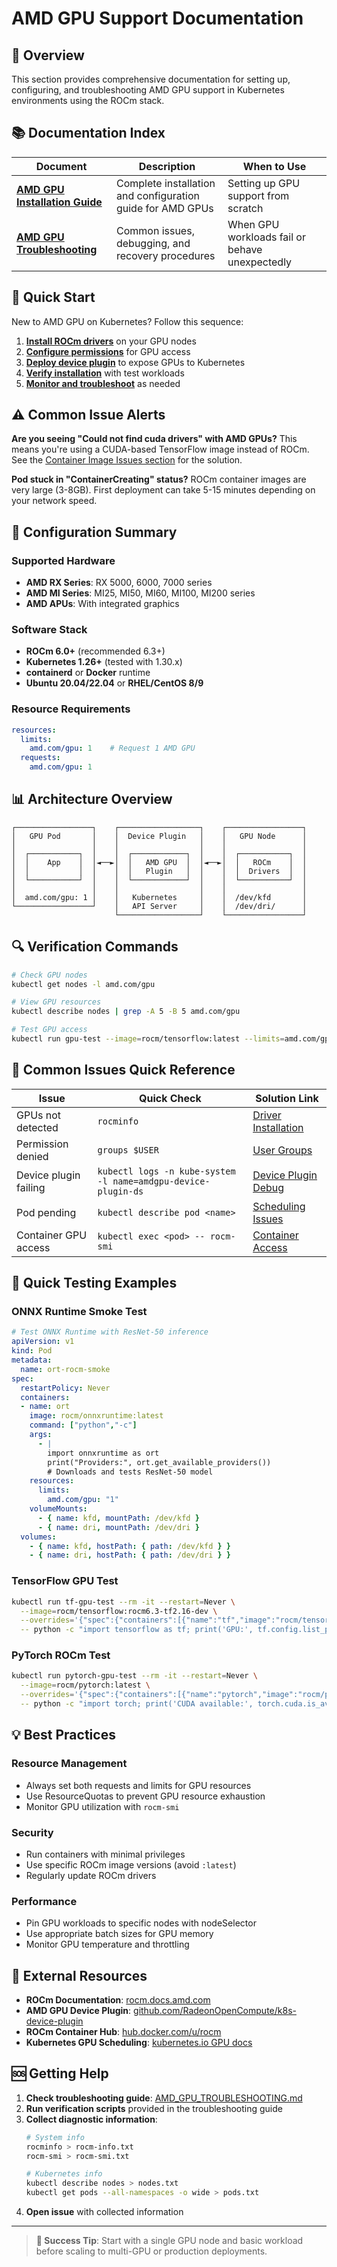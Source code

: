 # AMD GPU Support Documentation

## 🎯 Overview

This section provides comprehensive documentation for setting up, configuring, and troubleshooting AMD GPU support in Kubernetes environments using the ROCm stack.

## 📚 Documentation Index

| Document | Description | When to Use |
|----------|-------------|-------------|
| **[AMD GPU Installation Guide](AMD_GPU_INSTALLATION.md)** | Complete installation and configuration guide for AMD GPUs | Setting up GPU support from scratch |
| **[AMD GPU Troubleshooting](AMD_GPU_TROUBLESHOOTING.md)** | Common issues, debugging, and recovery procedures | When GPU workloads fail or behave unexpectedly |

## 🚀 Quick Start

New to AMD GPU on Kubernetes? Follow this sequence:

1. **[Install ROCm drivers](AMD_GPU_INSTALLATION.md#step-1-install-amd-rocm-drivers-on-nodes)** on your GPU nodes
2. **[Configure permissions](AMD_GPU_INSTALLATION.md#step-2-configure-user-groups-and-permissions)** for GPU access
3. **[Deploy device plugin](AMD_GPU_INSTALLATION.md#step-3-install-amd-gpu-device-plugin-for-kubernetes)** to expose GPUs to Kubernetes
4. **[Verify installation](AMD_GPU_INSTALLATION.md#verification-and-testing)** with test workloads
5. **[Monitor and troubleshoot](AMD_GPU_TROUBLESHOOTING.md)** as needed

## ⚠️ Common Issue Alerts

**Are you seeing "Could not find cuda drivers" with AMD GPUs?** This means you're using a CUDA-based TensorFlow image instead of ROCm. See the [Container Image Issues section](AMD_GPU_TROUBLESHOOTING.md#container-image-issues) for the solution.

**Pod stuck in "ContainerCreating" status?** ROCm container images are very large (3-8GB). First deployment can take 5-15 minutes depending on your network speed.

## 🔧 Configuration Summary

### Supported Hardware
- **AMD RX Series**: RX 5000, 6000, 7000 series
- **AMD MI Series**: MI25, MI50, MI60, MI100, MI200 series  
- **AMD APUs**: With integrated graphics

### Software Stack
- **ROCm 6.0+** (recommended 6.3+)
- **Kubernetes 1.26+** (tested with 1.30.x)
- **containerd** or **Docker** runtime
- **Ubuntu 20.04/22.04** or **RHEL/CentOS 8/9**

### Resource Requirements
```yaml
resources:
  limits:
    amd.com/gpu: 1    # Request 1 AMD GPU
  requests:
    amd.com/gpu: 1
```

## 📊 Architecture Overview

```
┌─────────────────┐    ┌──────────────────┐    ┌─────────────────┐
│   GPU Pod       │    │  Device Plugin   │    │   GPU Node      │
│                 │    │                  │    │                 │
│  ┌───────────┐  │    │  ┌────────────┐  │    │  ┌───────────┐  │
│  │    App    │  │◄──►│  │   AMD GPU  │  │◄──►│  │   ROCm    │  │
│  │           │  │    │  │   Plugin   │  │    │  │  Drivers  │  │
│  └───────────┘  │    │  └────────────┘  │    │  └───────────┘  │
│                 │    │                  │    │                 │
│  amd.com/gpu: 1 │    │   Kubernetes     │    │  /dev/kfd       │
└─────────────────┘    │   API Server     │    │  /dev/dri/      │
                       └──────────────────┘    └─────────────────┘
```

## 🔍 Verification Commands

```bash
# Check GPU nodes
kubectl get nodes -l amd.com/gpu

# View GPU resources  
kubectl describe nodes | grep -A 5 -B 5 amd.com/gpu

# Test GPU access
kubectl run gpu-test --image=rocm/tensorflow:latest --limits=amd.com/gpu=1 --rm -it -- rocm-smi
```

## 🚨 Common Issues Quick Reference

| Issue | Quick Check | Solution Link |
|-------|-------------|---------------|
| GPUs not detected | `rocminfo` | [Driver Installation](AMD_GPU_INSTALLATION.md#step-1-install-amd-rocm-drivers-on-nodes) |
| Permission denied | `groups $USER` | [User Groups](AMD_GPU_INSTALLATION.md#step-2-configure-user-groups-and-permissions) |
| Device plugin failing | `kubectl logs -n kube-system -l name=amdgpu-device-plugin-ds` | [Device Plugin Debug](AMD_GPU_TROUBLESHOOTING.md#issue-3-device-plugin-not-detecting-gpus) |
| Pod pending | `kubectl describe pod <name>` | [Scheduling Issues](AMD_GPU_TROUBLESHOOTING.md#issue-5-pod-stuck-in-pending-state) |
| Container GPU access | `kubectl exec <pod> -- rocm-smi` | [Container Access](AMD_GPU_TROUBLESHOOTING.md#issue-4-container-cannot-access-gpu) |

## 🧪 Quick Testing Examples

### ONNX Runtime Smoke Test
```yaml
# Test ONNX Runtime with ResNet-50 inference
apiVersion: v1
kind: Pod
metadata:
  name: ort-rocm-smoke
spec:
  restartPolicy: Never
  containers:
  - name: ort
    image: rocm/onnxruntime:latest
    command: ["python","-c"]
    args:
      - |
        import onnxruntime as ort
        print("Providers:", ort.get_available_providers())
        # Downloads and tests ResNet-50 model
    resources:
      limits:
        amd.com/gpu: "1"
    volumeMounts:
      - { name: kfd, mountPath: /dev/kfd }
      - { name: dri, mountPath: /dev/dri }
  volumes:
    - { name: kfd, hostPath: { path: /dev/kfd } }
    - { name: dri, hostPath: { path: /dev/dri } }
```

### TensorFlow GPU Test
```bash
kubectl run tf-gpu-test --rm -it --restart=Never \
  --image=rocm/tensorflow:rocm6.3-tf2.16-dev \
  --overrides='{"spec":{"containers":[{"name":"tf","image":"rocm/tensorflow:rocm6.3-tf2.16-dev","resources":{"limits":{"amd.com/gpu":"1"}},"volumeMounts":[{"name":"kfd","mountPath":"/dev/kfd"},{"name":"dri","mountPath":"/dev/dri"}]}],"volumes":[{"name":"kfd","hostPath":{"path":"/dev/kfd"}},{"name":"dri","hostPath":{"path":"/dev/dri"}}]}}' \
  -- python -c "import tensorflow as tf; print('GPU:', tf.config.list_physical_devices('GPU'))"
```

### PyTorch ROCm Test  
```bash
kubectl run pytorch-gpu-test --rm -it --restart=Never \
  --image=rocm/pytorch:latest \
  --overrides='{"spec":{"containers":[{"name":"pytorch","image":"rocm/pytorch:latest","resources":{"limits":{"amd.com/gpu":"1"}},"volumeMounts":[{"name":"kfd","mountPath":"/dev/kfd"},{"name":"dri","mountPath":"/dev/dri"}]}],"volumes":[{"name":"kfd","hostPath":{"path":"/dev/kfd"}},{"name":"dri","hostPath":{"path":"/dev/dri"}}]}}' \
  -- python -c "import torch; print('CUDA available:', torch.cuda.is_available())"
```

## 💡 Best Practices

### Resource Management
- Always set both requests and limits for GPU resources
- Use ResourceQuotas to prevent GPU resource exhaustion  
- Monitor GPU utilization with `rocm-smi`

### Security
- Run containers with minimal privileges
- Use specific ROCm image versions (avoid `:latest`)
- Regularly update ROCm drivers

### Performance
- Pin GPU workloads to specific nodes with nodeSelector
- Use appropriate batch sizes for GPU memory
- Monitor GPU temperature and throttling

## 🔗 External Resources

- **ROCm Documentation**: [rocm.docs.amd.com](https://rocm.docs.amd.com)
- **AMD GPU Device Plugin**: [github.com/RadeonOpenCompute/k8s-device-plugin](https://github.com/RadeonOpenCompute/k8s-device-plugin)
- **ROCm Container Hub**: [hub.docker.com/u/rocm](https://hub.docker.com/u/rocm)
- **Kubernetes GPU Scheduling**: [kubernetes.io GPU docs](https://kubernetes.io/docs/tasks/manage-gpus/scheduling-gpus/)

## 🆘 Getting Help

1. **Check troubleshooting guide**: [AMD_GPU_TROUBLESHOOTING.md](AMD_GPU_TROUBLESHOOTING.md)
2. **Run verification scripts** provided in the troubleshooting guide
3. **Collect diagnostic information**:
   ```bash
   # System info
   rocminfo > rocm-info.txt
   rocm-smi > rocm-smi.txt
   
   # Kubernetes info
   kubectl describe nodes > nodes.txt
   kubectl get pods --all-namespaces -o wide > pods.txt
   ```
4. **Open issue** with collected information

---

> **🎯 Success Tip**: Start with a single GPU node and basic workload before scaling to multi-GPU or production deployments.